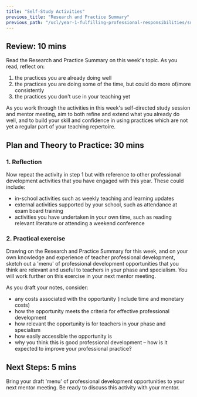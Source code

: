 ```yaml
---
title: "Self-Study Activities"
previous_title: "Research and Practice Summary"
previous_path: "/ucl/year-1-fulfilling-professional-responsibilities/summer-week-6-ect-research-and-practice-summary"
---
```


## Review: 10 mins

Read the Research and Practice Summary on this week's topic. As you read, reflect on:

1. the practices you are already doing well
2. the practices you are doing some of the time, but could do more of/more consistently
3. the practices you don't use in your teaching yet

As you work through the activities in this week's self-directed study session and mentor meeting, aim to both refine and extend what you already do well, and to build your skill and confidence in using practices which are not yet a regular part of your teaching repertoire.

## Plan and Theory to Practice: 30 mins

### 1. Reflection

Now repeat the activity in step 1 but with reference to other professional development activities that you have engaged with this year. These could include:

- in-school activities such as weekly teaching and learning updates
- external activities supported by your school, such as attendance at exam board training
- activities you have undertaken in your own time, such as reading relevant literature or attending a weekend conference

### 2. Practical exercise

Drawing on the Research and Practice Summary for this week, and on your own knowledge and experience of teacher professional development, sketch out a 'menu' of professional development opportunities that you think are relevant and useful to teachers in your phase and specialism. You will work further on this exercise in your next mentor meeting.

As you draft your notes, consider:

- any costs associated with the opportunity (include time and monetary costs)
- how the opportunity meets the criteria for effective professional development
- how relevant the opportunity is for teachers in your phase and specialism
- how easily accessible the opportunity is
- why you think this is good professional development – how is it expected to improve your professional practice?

## Next Steps: 5 mins

Bring your draft 'menu' of professional development opportunities to your next mentor meeting. Be ready to discuss this activity with your mentor.
